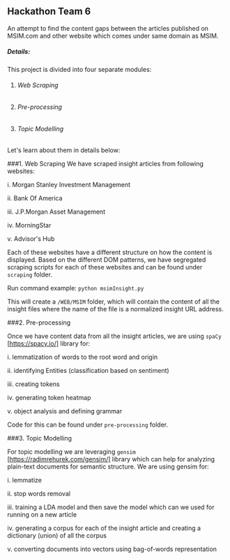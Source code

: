## **Hackathon Team 6**

An attempt to find the content gaps between the articles published on MSIM.com and other website which comes under same domain as MSIM.

##### Details:
This project is divided into four separate modules:

1. ###### Web Scraping
2. ###### Pre-processing
3. ###### Topic Modelling

Let's learn about them in details below:

###1. Web Scraping
We have scraped insight articles from following websites:

i. Morgan Stanley Investment Management

ii. Bank Of America

iii. J.P.Morgan Asset Management

iv. MorningStar

v. Advisor's Hub

Each of these websites have a different structure on how the content is displayed. Based on the different DOM patterns, we have segregated scraping scripts for each of these websites and can be found under `scraping` folder.

Run command example: `python msimInsight.py`

This will create a `/WEB/MSIM` folder, which will contain the content of all the insight files where the name of the file is a normalized insight URL address.

###2. Pre-processing

Once we have content data from all the insight articles, we are using `spaCy` [https://spacy.io/] library for:

i. lemmatization of words to the root word and origin

ii. identifying Entities (classification based on sentiment)

iii. creating tokens

iv. generating token heatmap

v.  object analysis and defining grammar

Code for this can be found under `pre-processing` folder.

###3. Topic Modelling

For topic modelling we are leveraging `gensim` [https://radimrehurek.com/gensim/] library which can help for analyzing plain-text documents for semantic structure. We are using gensim for:

i. lemmatize

ii. stop words removal

iii. training a LDA model and then save the model which can we used for running on a new article

iv. generating a corpus for each of the insight article and creating a dictionary (union) of all the corpus

v. converting documents into vectors using bag-of-words representation
